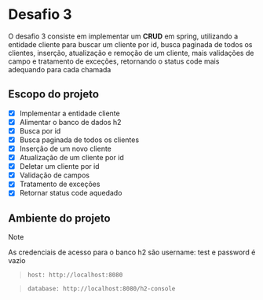 # Desafio 3
O desafio 3 consiste em implementar um **CRUD** em spring, utilizando a entidade cliente
para buscar um cliente por id, busca paginada de todos os clientes, inserção, atualização
e remoção de um cliente, mais validações de campo e tratamento de exceções, retornando o
status code mais adequando para cada chamada

## Escopo do projeto
- [x] Implementar a entidade cliente
- [x] Alimentar o banco de dados h2
- [x] Busca por id
- [x] Busca paginada de todos os clientes
- [x] Inserção de um novo cliente
- [x] Atualização de um cliente por id
- [x] Deletar um cliente por id
- [x] Validação de campos
- [x] Tratamento de exceções
- [x] Retornar status code aquedado

## Ambiente do projeto
>[!NOTE]
> As credenciais de acesso para o banco h2 são username: test e password é vazio

> `host: http://localhost:8080`

> `database: http://localhost:8080/h2-console`